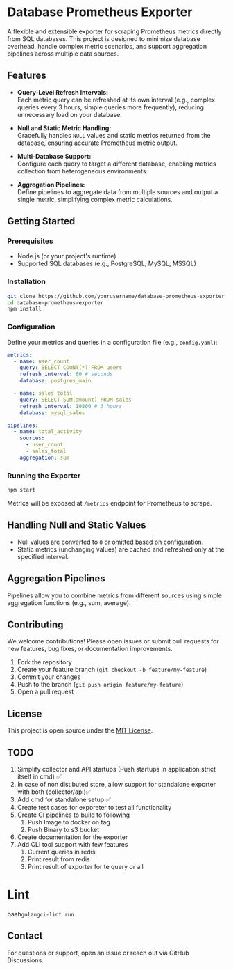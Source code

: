# Database Prometheus Exporter

A flexible and extensible exporter for scraping Prometheus metrics directly from SQL databases. This project is designed to minimize database overhead, handle complex metric scenarios, and support aggregation pipelines across multiple data sources.

## Features

- **Query-Level Refresh Intervals:**  
  Each metric query can be refreshed at its own interval (e.g., complex queries every 3 hours, simple queries more frequently), reducing unnecessary load on your database.

- **Null and Static Metric Handling:**  
  Gracefully handles `NULL` values and static metrics returned from the database, ensuring accurate Prometheus metric output.

- **Multi-Database Support:**  
  Configure each query to target a different database, enabling metrics collection from heterogeneous environments.

- **Aggregation Pipelines:**  
  Define pipelines to aggregate data from multiple sources and output a single metric, simplifying complex metric calculations.

## Getting Started

### Prerequisites

- Node.js (or your project's runtime)
- Supported SQL databases (e.g., PostgreSQL, MySQL, MSSQL)

### Installation

```bash
git clone https://github.com/yourusername/database-prometheus-exporter.git
cd database-prometheus-exporter
npm install
```

### Configuration

Define your metrics and queries in a configuration file (e.g., `config.yaml`):

```yaml
metrics:
  - name: user_count
    query: SELECT COUNT(*) FROM users
    refresh_interval: 60 # seconds
    database: postgres_main

  - name: sales_total
    query: SELECT SUM(amount) FROM sales
    refresh_interval: 10800 # 3 hours
    database: mysql_sales

pipelines:
  - name: total_activity
    sources:
      - user_count
      - sales_total
    aggregation: sum
```

### Running the Exporter

```bash
npm start
```

Metrics will be exposed at `/metrics` endpoint for Prometheus to scrape.

## Handling Null and Static Values

- Null values are converted to `0` or omitted based on configuration.
- Static metrics (unchanging values) are cached and refreshed only at the specified interval.

## Aggregation Pipelines

Pipelines allow you to combine metrics from different sources using simple aggregation functions (e.g., sum, average).

## Contributing

We welcome contributions! Please open issues or submit pull requests for new features, bug fixes, or documentation improvements.

1. Fork the repository
2. Create your feature branch (`git checkout -b feature/my-feature`)
3. Commit your changes
4. Push to the branch (`git push origin feature/my-feature`)
5. Open a pull request

## License

This project is open source under the [MIT License](LICENSE).

## TODO

1. Simplify collector and API startups (Push startups in application strict itself in cmd) ✅
2. In case of non distibuted store, allow support for standalone exporter with both (collector/api)✅
3. Add cmd for standalone setup ✅
4. Create test cases for exporeter to test all functionality
5. Create CI pipelines to build to following
   1. Push Image to docker on tag
   2. Push Binary to s3 bucket
6. Create documentation for the exporter
7. Add CLI tool support with few features
   1. Current queries in redis
   2. Print result from redis
   3. Print result of exporter for te query or all

# Lint 
bash`golangci-lint run`

## Contact

For questions or support, open an issue or reach out via GitHub Discussions.
